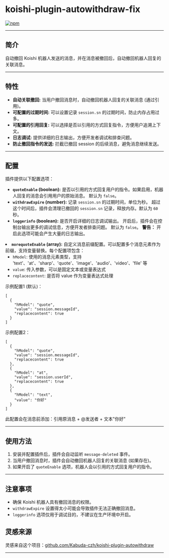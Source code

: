 # koishi-plugin-autowithdraw-fix

[![npm](https://img.shields.io/npm/v/koishi-plugin-autowithdraw-fix?style=flat-square)](https://www.npmjs.com/package/koishi-plugin-autowithdraw-fix)



---

<h2>简介</h2>

<p>自动撤回 Koishi 机器人发送的消息，并在消息被撤回后，自动撤回机器人回复的关联消息。</p>

---

<h2>特性</h2>

<ul>
<li><b>自动关联撤回:</b> 当用户撤回消息时，自动撤回机器人回复的关联消息 (通过引用)。</li>
<li><b>可配置的过期时间:</b> 可以设置记录 <code>session.sn</code> 的过期时间，防止内存占用过多。</li>
<li><b>可配置的引用回复:</b> 可以选择是否以引用的方式回复指令，方便用户追溯上下文。</li>
<li><b>日志调试:</b> 提供详细的日志输出，方便开发者调试和排查问题。</li>
<li><b>防止撤回指令的发送:</b> 拦截已撤回 session 的后续消息，避免消息继续发送。</li>
</ul>

---

<h2>配置</h2>

<p>插件提供以下配置选项：</p>

<ul>
<li><b><code>quoteEnable</code> (boolean):</b> 是否以引用的方式回复用户的指令。如果启用，机器人回复的消息会引用用户的原始消息。 默认为 <code>false</code>。</li>
<li><b><code>withdrawExpire</code> (number):</b> 记录 <code>session.sn</code> 的过期时间，单位为秒。 超过这个时间后，插件会清理已撤回的 <code>session.sn</code> 记录，释放内存。默认为 <code>60</code> 秒。</li>
<li><b><code>loggerinfo</code> (boolean):</b> 是否开启详细的日志调试输出。 开启后，插件会在控制台输出更多的调试信息，方便开发者排查问题。 默认为 <code>false</code>。 <b>警告：</b> 开启此选项可能会产生大量的日志输出。</li>
</ul>

<li><b><code>morequoteEnable</code> (array):</b> 自定义消息前缀配置。可以配置多个消息元素作为前缀，支持变量替换。每个配置项包含：
<ul>
<li><code>hModel</code>: 使用的消息元素类型，支持 'text'、'at'、'sharp'、'quote'、'image'、'audio'、'video'、'file' 等</li>
<li><code>value</code>: 传入参数，可以是固定文本或变量表达式</li>
<li><code>replacecontent</code>: 是否将 value 作为变量表达式处理</li>
</ul>

示例配置1 (默认)：
<pre><code>[
  {
    "hModel": "quote",
    "value": "session.messageId",
    "replacecontent": true
  }
]</code></pre>

示例配置2：
<pre><code>[
  {
    "hModel": "quote",
    "value": "session.messageId",
    "replacecontent": true
  },
  {
    "hModel": "at",
    "value": "session.userId",
    "replacecontent": true
  },
  {
    "hModel": "text",
    "value": "你好"
  }
]
</code></pre>
此配置会在消息前添加：引用原消息 + @发送者 + 文本"你好"
</li>


---

<h2>使用方法</h2>

<ol>
<li>安装并配置插件后，插件会自动监听 <code>message-deleted</code> 事件。</li>
<li>当用户撤回消息时，插件会自动撤回机器人回复的关联消息 (如果存在)。</li>
<li>如果开启了 <code>quoteEnable</code> 选项，机器人会以引用的方式回复用户的指令。</li>
</ol>

---

<h2>注意事项</h2>

<ul>
<li>确保 Koishi 机器人具有撤回消息的权限。</li>
<li><code>withdrawExpire</code> 设置得太小可能会导致插件无法正确撤回消息。</li>
<li><code>loggerinfo</code> 选项仅用于调试目的，不建议在生产环境中开启。</li>
</ul>

<h2>灵感来源</h2>
<p>灵感来自这个项目：<a href="https://github.com/Kabuda-czh/koishi-plugin-autowithdraw/" target="_blank">github.com/Kabuda-czh/koishi-plugin-autowithdraw</a></p>

---